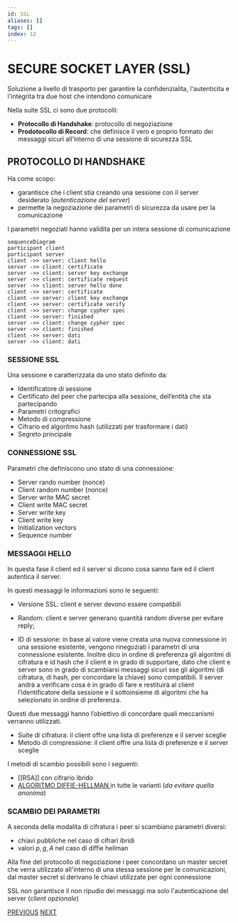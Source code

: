 ```yaml
---
id: SSL
aliases: []
tags: []
index: 12
---
```


# SECURE SOCKET LAYER (SSL)

Soluzione a livello di trasporto per garantire la confidenzialita, l'autenticita e l'integrita tra due host che intendono comunicare

Nella suite SSL ci sono due protocolli:

- **Protocollo di Handshake**: protocollo di negoziazione
- **Prodotocollo di Record**: che definisce il vero e proprio formato dei messaggi sicuri all’interno di una sessione di sicurezza SSL

## PROTOCOLLO DI HANDSHAKE

Ha come scopo:

- garantisce che i client stia creando una sessione con il server desiderato (*autenticazione del server*)
- permette la negoziazione dei parametri di sicurezza da usare per la comunicazione

I parametri negoziati hanno validita per un intera sessione di comunicazione

```mermaid
sequenceDiagram
participant client
participant server
client ->> server: client hello
server ->> client: certificate
server ->> client: server key exchange
server ->> client: certificate request
server ->> client: server hello done
client ->> server: certificate
client ->> server: client key exchange
client ->> server: certificate verify
client ->> server: change cypher spec
client ->> server: finished
server ->> client: change cypher spec
server ->> client: finished
client ->> server: dati
server ->> client: dati
```

### SESSIONE SSL

Una sessione e caratterizzata da uno stato definito da:

- Identificatore di sessione
- Certificato del peer che partecipa alla sessione, dell’entità che sta partecipando
- Parametri critografici
- Metodo di compressione
- Cifrario ed algoritmo hash (utilizzati per trasformare i dati)
- Segreto principale

### CONNESSIONE SSL

Parametri che definiscono uno stato di una connessione:

- Server rando number (nonce)
- Client random number (nonce)
- Server write MAC secret
- Client write MAC secret
- Server write key
- Client write key
- Initialization vectors
- Sequence number


### MESSAGGI HELLO

In questa fase il client ed il server si dicono cosa sanno fare ed il client autentica il server.

In questi messaggi le informazioni sono le seguenti:

- Versione SSL: client e server devono essere compatibili

- Random: client e server generano quantità random diverse per evitare reply;

- ID di sessione: in base al valore viene creata una nuova connessione in una sessione esistente, vengono rinegoziati i parametri di una connessione esistente. Inoltre dico in ordine di preferenza gli algoritmi di cifratura e id hash che il client è in grado di supportare, dato che client e server sono in grado di scambiarsi messaggi sicuri sse gli algoritmi (di cifratura, di hash, per concordare la chiave) sono compatibili. Il server andrà a verificare cosa è in grado di fare e restituirà al client l’identificatore della sessione e il sottoinsieme di algoritmi che ha selezionato in ordine di preferenza.

Questi due messaggi hanno l’obiettivo di concordare quali meccanismi verranno utilizzati.

- Suite di cifratura: il client offre una lista di preferenze e il server sceglie
- Metodo di compressione: il client offre una lista di preferenze e il server sceglie

I metodi di scambio possibili sono i seguenti:

- [[RSA]] con cifrario ibrido
- [ALGORITMO DIFFIE-HELLMAN ](KEY_MANAGEMENT.md#ALGORITMO%20DIFFIE-HELLMAN%20(VERSIONE%20ANONIMA)) in tutte le varianti (*da evitare quella anonima*)

### SCAMBIO DEI PARAMETRI

A seconda della modalita di cifratura i peer si scambiano parametri diversi:

- chiavi pubbliche nel caso di cifrari ibridi
- valori $p,g,A$ nel caso di diffie hellman

 Alla fine del protocollo di negoziazione i peer concordano un master secret che verra utilizzato all'interno di una stessa sessione per le comunicazioni, dal master secret si derivano le chiavi utilizzate per ogni connessione

SSL non garantisce il non ripudio dei messaggi  ma solo l'autenticazione del server (*client opzionale*)


[PREVIOUS](IPSEC.md) [NEXT](KERBEROS.md)
